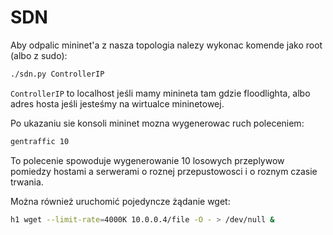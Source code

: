 # SDN

Aby odpalic mininet'a z nasza topologia nalezy wykonac komende jako root (albo z sudo):
```bash
./sdn.py ControllerIP
```

```ControllerIP``` to localhost jeśli mamy minineta tam gdzie floodlighta, albo adres hosta jeśli jesteśmy na wirtualce mininetowej.

Po ukazaniu sie konsoli mininet mozna wygenerowac ruch poleceniem:
```bash
gentraffic 10
```
To polecenie spowoduje wygenerowanie 10 losowych przeplywow pomiedzy hostami a serwerami o roznej przepustowosci i o roznym czasie trwania.

Można również uruchomić pojedyncze żądanie wget:
```bash
h1 wget --limit-rate=4000K 10.0.0.4/file -O - > /dev/null &
```

